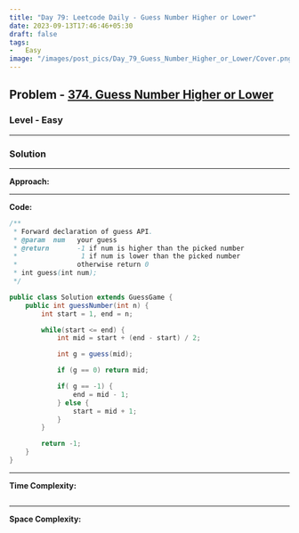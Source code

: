 ```yaml
---
title: "Day 79: Leetcode Daily - Guess Number Higher or Lower"
date: 2023-09-13T17:46:46+05:30
draft: false
tags:
-   Easy
image: "/images/post_pics/Day_79_Guess_Number_Higher_or_Lower/Cover.png"
---
```



## Problem - [374. Guess Number Higher or Lower](https://leetcode.com/problems/guess-number-higher-or-lower/)

### Level - Easy
---

### Solution

---
**Approach:**


---

**Code:**

```java
/** 
 * Forward declaration of guess API.
 * @param  num   your guess
 * @return 	     -1 if num is higher than the picked number
 *			      1 if num is lower than the picked number
 *               otherwise return 0
 * int guess(int num);
 */

public class Solution extends GuessGame {
    public int guessNumber(int n) {
        int start = 1, end = n;

        while(start <= end) {
            int mid = start + (end - start) / 2; 

            int g = guess(mid);

            if (g == 0) return mid;

            if( g == -1) {
                end = mid - 1;
            } else {
                start = mid + 1;
            }
        }

        return -1;
    }
}

```
---

**Time Complexity:**
```

```

---

**Space Complexity:**
```

```


